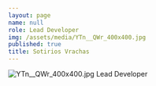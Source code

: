 ```yaml
---
layout: page
name: null
role: Lead Developer
img: /assets/media/YTn__QWr_400x400.jpg
published: true
title: Sotirios Vrachas
---
```

![YTn__QWr_400x400.jpg]({{site.baseurl}}/assets/media/YTn__QWr_400x400.jpg)
Lead Developer